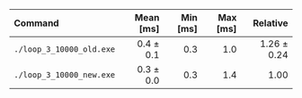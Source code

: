 | Command | Mean [ms] | Min [ms] | Max [ms] | Relative |
|:---|---:|---:|---:|---:|
| `./loop_3_10000_old.exe` | 0.4 ± 0.1 | 0.3 | 1.0 | 1.26 ± 0.24 |
| `./loop_3_10000_new.exe` | 0.3 ± 0.0 | 0.3 | 1.4 | 1.00 |
